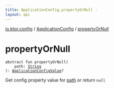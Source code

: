 ```yaml
---
title: ApplicationConfig.propertyOrNull - 
layout: api
---
```


<div class='api-docs-breadcrumbs'><a href="../index.html">io.ktor.config</a> / <a href="index.html">ApplicationConfig</a> / <a href="./property-or-null.html">propertyOrNull</a></div>

# propertyOrNull

<div class="signature"><code><span class="keyword">abstract</span> <span class="keyword">fun </span><span class="identifier">propertyOrNull</span><span class="symbol">(</span><br/>&nbsp;&nbsp;&nbsp;&nbsp;<span class="parameterName" id="io.ktor.config.ApplicationConfig$propertyOrNull(kotlin.String)/path">path</span><span class="symbol">:</span>&nbsp;<a href="https://kotlinlang.org/api/latest/jvm/stdlib/kotlin/-string/index.html"><span class="identifier">String</span></a><br/><span class="symbol">)</span><span class="symbol">: </span><a href="../-application-config-value/index.html"><span class="identifier">ApplicationConfigValue</span></a><span class="symbol">?</span></code></div>

Get config property value for <a href="property-or-null.html#io.ktor.config.ApplicationConfig$propertyOrNull(kotlin.String)/path">path</a> or return <code>null</code>

